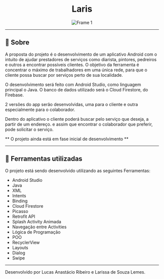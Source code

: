 <div align="center">
<h1> Laris </h1>
</div>



<div align="center">

![Frame 1](https://user-images.githubusercontent.com/80928331/207346105-4c4b27b5-cab2-4700-a297-adf76457e624.png)



</div>

---

## 📖 Sobre

A proposta do projeto é o desenvolvimento de um aplicativo Android com o intuito de ajudar prestadores de serviços como diarista, pintores, pedreiros e outros a encontrar
possíveis clientes. O objetivo da ferramenta é concentrar o máximo de trabalhadores em uma única rede, para que o cliente possa buscar por serviços perto de sua localidade.

O desenvolvimento será feito com Android Studio, como linguagem principal o Java. O banco de dados utilizado será o Cloud Firestore, do Firebase.

2 versões do app serão desenvolvidas, uma para o cliente e outra especialmente para o colaborador.

Dentro do aplicativo o cliente poderá buscar pelo serviço que deseja, a partir de um endereço. e assim que encontrar o colaborador que preferir, pode solicitar o serviço.

** O projeto ainda está em fase inicial de desenvolvimento **

---

## 🚀 Ferramentas utilizadas

O projeto está sendo desenvolvido utilizando as seguintes Ferramentas:

- Android Studio
- Java
- XML
- Intents
- Binding
- Cloud Firestore
- Picasso
- Retrofit API
- Splash Activity Animada
- Navegação entre Activities
- Lógica de Programação
- POO
- RecyclerView
- Layouts
- Dialog
- Swipe

---

Desenvolvido por Lucas Anastácio Ribeiro e Larissa de Souza Lemes.
